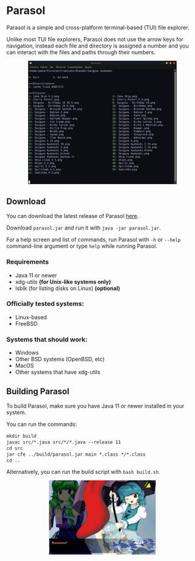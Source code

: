 # Parasol
Parasol is a simple and cross-platform terminal-based (TUI) file explorer.

Unlike most TUI file explorers, Parasol does not use the arrow keys for navigation, instead each file and directory is assigned a number and you can interact with the files and paths through their numbers.

<p align="center">
<img src="images/parasol.png" width="390"/>
</p>


## Download

You can download the latest release of Parasol [here](https://github.com/spacebanana420/parasol/releases).

Download `parasol.jar` and run it with `java -jar parasol.jar`.

For a help screen and list of commands, run Parasol with `-h` or `--help` command-line argument or type `help` while running Parasol.

### Requirements
* Java 11 or newer
* xdg-utils **(for Unix-like systems only)**
* lsblk (for listing disks on Linux) **(optional)**

### Officially tested systems:
* Linux-based
* FreeBSD

### Systems that should work:
* Windows
* Other BSD systems (OpenBSD, etc)
* MacOS
* Other systems that have xdg-utils


## Building Parasol

To build Parasol, make sure you have Java 11 or newer installed in your system.

You can run the commands:

```
mkdir build
javac src/*.java src/*/*.java --release 11
cd src
jar cfe ../build/parasol.jar main *.class */*.class
cd ..
```

Alternatively, you can run the build script with ```bash build.sh```.


<p align="center">
<img src="images/boo.png" width="280"/>
</p>
